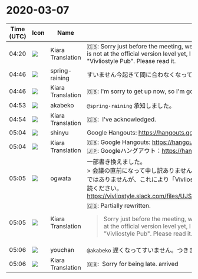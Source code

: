 # 2020-03-07

|Time (UTC)|Icon|Name|Message|
|---|---|---|---|
|04:20|![](https://avatars.slack-edge.com/2019-08-21/732685848020_f3f20736795184660348_72.png)|Kiara Translation|🇬🇧: Sorry just before the meeting, we will publish the draft of the business report. Although it is not at the official version level yet, I think this will show the direction of development of "Vivliostyle Pub". Please read it.|
|04:46|![](https://secure.gravatar.com/avatar/1ac180f0868137292905c311b5fff781.jpg?s=72&d=https%3A%2F%2Fa.slack-edge.com%2Fdf10d%2Fimg%2Favatars%2Fava_0021-72.png)|spring-raining|すいません今起きて間に合わなくなってしまったので、今回はリモートで参加します！|
|04:46|![](https://avatars.slack-edge.com/2019-08-21/732685848020_f3f20736795184660348_72.png)|Kiara Translation|🇬🇧: I'm sorry to get up now, so I'm going to participate remotely this time!|
|04:53|![](https://avatars.slack-edge.com/2019-05-15/624511073651_25909952cd7a069ceed2_72.png)|akabeko|`@spring-raining` 承知しました。|
|04:54|![](https://avatars.slack-edge.com/2019-08-21/732685848020_f3f20736795184660348_72.png)|Kiara Translation|🇬🇧:  I've acknowledged.|
|05:04|![](https://avatars.slack-edge.com/2018-04-27/354445776386_e258f5ed5ba887b08668_72.jpg)|shinyu|Google Hangouts: <https://hangouts.google.com/call/FB8U6UTldNQQoO_8tCjGAEEM>|
|05:04|![](https://avatars.slack-edge.com/2019-08-21/732685848020_f3f20736795184660348_72.png)|Kiara Translation|🇬🇧: Google Hangouts: <https://hangouts.google.com/call/FB8U6UTldNQQoO_8tCjGAEEM><br>🇯🇵: Googleハングアウト：<https://hangouts.google.com/call/FB8U6UTldNQQoO_8tCjGAEEM>|
|05:05|![](https://avatars.slack-edge.com/2019-11-22/845042642576_070441337abaca9fb7b3_72.png)|ogwata|一部書き換えました。<br>> 会議の直前になって申し訳ありませんが、事業報告書の文案を公開します。まだ正式版のレベルではありませんが、これにより「Vivliostyle Pub」の開発の方向性が見えてくると思います。ご一読ください。<br>https://vivliostyle.slack.com/files/UJS3RCS86/FUPH8G6SF/20200306____________________.pdf|
|05:05|![](https://avatars.slack-edge.com/2019-08-21/732685848020_f3f20736795184660348_72.png)|Kiara Translation|🇬🇧: Partially rewritten.<br><blockquote>Sorry just before the meeting, we will publish the draft business report. Although it is not at the official version level yet, I think this will show the direction of development of "Vivliostyle Pub". Please read it.</blockquote>|
|05:06|![](https://secure.gravatar.com/avatar/b54abc5e7463fe6470c379e97e3f2477.jpg?s=72&d=https%3A%2F%2Fa.slack-edge.com%2Fdf10d%2Fimg%2Favatars%2Fava_0024-72.png)|youchan|`@akabeko` 遅くなってすいません。つきました|
|05:06|![](https://avatars.slack-edge.com/2019-08-21/732685848020_f3f20736795184660348_72.png)|Kiara Translation|🇬🇧:  Sorry for being late. arrived|

